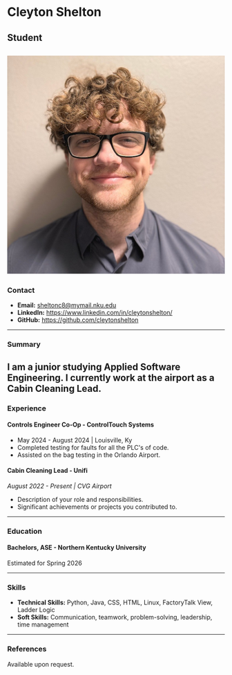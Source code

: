 # Cleyton Shelton
## Student

![Your picture](cleyton_shelton.jpg)
---

### Contact
- **Email:** sheltonc8@mymail.nku.edu
- **LinkedIn:** https://www.linkedin.com/in/cleytonshelton/
- **GitHub:** https://github.com/cleytonshelton

---

### Summary
I am a junior studying Applied Software Engineering. I currently work at the airport as a Cabin Cleaning Lead.
---

### Experience

#### Controls Engineer Co-Op - ControlTouch Systems
- May 2024 - August 2024 | Louisville, Ky
- Completed testing for faults for all the PLC's of code.
- Assisted on the bag testing in the Orlando Airport.

#### Cabin Cleaning Lead - Unifi
*_August 2022 - Present | CVG Airport_*
- Description of your role and responsibilities.
- Significant achievements or projects you contributed to.

---

### Education

#### Bachelors, ASE - Northern Kentucky University
Estimated for Spring 2026

---

### Skills
- **Technical Skills:** Python, Java, CSS, HTML, Linux, FactoryTalk View, Ladder Logic
- **Soft Skills:** Communication, teamwork, problem-solving, leadership, time management

---

### References
Available upon request.